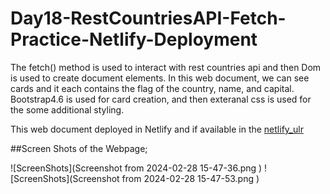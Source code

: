 # Day18-RestCountriesAPI-Fetch-Practice-Netlify-Deployment
The fetch() method is used to interact with rest countries api and then Dom is used to create document elements. In this web document, we can see cards and it each contains the flag of the country, name, and capital. Bootstrap4.6 is used for card creation, and then exteranal css is used for the some additional styling. 

This web document deployed in Netlify and if available in the  [netlify_ulr](https://gleaming-toffee-a9f417.netlify.app/)



##Screen Shots of the Webpage;

![ScreenShots](Screenshot from 2024-02-28 15-47-36.png )
![ScreenShots](Screenshot from 2024-02-28 15-47-53.png )
